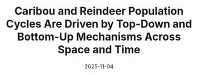 ---
title: Caribou and Reindeer Population Cycles Are Driven by Top-Down and Bottom-Up Mechanisms Across Space and Time
excerpt: >-
  I parameterized a tri-trophic mechanistic mathematical model including caribou, lichen, and wolf predation. Using this model, I completed a sensitivity analysis to determine the impact of top-down and bottom-up mechanisms on caribou population cyclicity, using amplitude and period as indicators of influence. Results from the mechanistic model indicated that decreased food resources and increased predation pressure both drive the intensity of caribou population cycles over space and time. My research culminated in an honors thesis for the University of Washington's School of Environmental and Forest Sciences, a scientific poster which was presented at the University of Washington's Undergraduate Research Symposium, and most recently, contributed to a publication in Ecology and Evolution.
date: '2025-11-04'
weight: 1
relative_url: images/Paper/Caribou_and_Reindeer_Population_Cycles_Are_Driven.pdf
thumb_img_path: images/ImageRetrieval/image_retrieval.png
thumb_img_alt: image retrieval thumbnail
layout: post
---